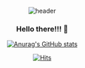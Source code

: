 <div align = "center">

<!--   ![header](https://capsule-render.vercel.app/api?type=wave&color=auto&height=300&section=header&text=capsules%20render&fontSize=90) -->
  ![header](https://capsule-render.vercel.app/api?type=waving&color=timeGradient&height=150&section=footer&text=Hello%20There!!!&desc=Glen!%20Gu%20Hyup%20&descSize=20&descAlignY=80&fontSize=50)
  
### Hello there!!! 👋

<!--
**HelloGlen/HelloGlen** is a ✨ _special_ ✨ repository because its `README.md` (this file) appears on your GitHub profile.

Here are some ideas to get you started:

- 🔭 I’m currently working on ...
- 🌱 I’m currently learning ...
- 👯 I’m looking to collaborate on ...
- 🤔 I’m looking for help with ...
- 💬 Ask me about ...
- 📫 How to reach me: ...
- 😄 Pronouns: ...
- ⚡ Fun fact: ...
-->

[![Anurag's GitHub stats](https://github-readme-stats.vercel.app/api?username=HelloGlen&count_private=true&show_icons=true&theme=github_dark&include_all_commits=true)](https://github.com/anuraghazra/github-readme-stats)

<!-- [![Top Langs](https://github-readme-stats.vercel.app/api/top-langs/?username=HelloGlen)](https://github.com/anuraghazra/github-readme-stats) -->
<!-- [![Top Langs](https://github-readme-stats.vercel.app/api/top-langs/?username=HelloGlen&layout=compact)](https://github.com/anuraghazra/github-readme-stats) -->
<!-- [![willianrod's wakatime stats](https://github-readme-stats.vercel.app/api/wakatime?username=HelloGlen)](https://github.com/anuraghazra/github-readme-stats) -->

[![Hits](https://hits.seeyoufarm.com/api/count/incr/badge.svg?url=https%3A%2F%2Fgithub.com%2FHelloGlen%2F&count_bg=%2379C83D&title_bg=%23555555&icon=&icon_color=%23E7E7E7&title=hits&edge_flat=false)](https://hits.seeyoufarm.com)
  
</div>
